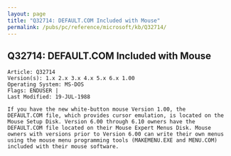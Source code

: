 ```yaml
---
layout: page
title: "Q32714: DEFAULT.COM Included with Mouse"
permalink: /pubs/pc/reference/microsoft/kb/Q32714/
---
```


## Q32714: DEFAULT.COM Included with Mouse

	Article: Q32714
	Version(s): 1.x 2.x 3.x 4.x 5.x 6.x 1.00
	Operating System: MS-DOS
	Flags: ENDUSER |
	Last Modified: 19-JUL-1988
	
	If you have the new white-button mouse Version 1.00, the
	DEFAULT.COM file, which provides cursor emulation, is located on the
	Mouse Setup Disk. Version 6.00 through 6.10 owners have the
	DEFAULT.COM file located on their Mouse Expert Menus Disk. Mouse
	owners with versions prior to Version 6.00 can write their own menus
	using the mouse menu programming tools (MAKEMENU.EXE and MENU.COM)
	included with their mouse software.
